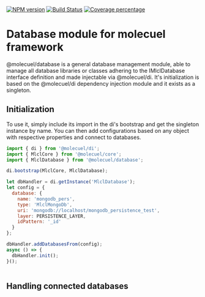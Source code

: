 [![NPM version][npm-image]][npm-url] [![Build Status][travis-image]][travis-url] [![Coverage percentage][coveralls-image]][coveralls-url]

[npm-image]: https://badge.fury.io/js/%40molecuel%2Fdatabase.svg
[npm-url]: https://npmjs.org/package/@molecuel/database
[travis-image]: https://travis-ci.org/molecuel/database.svg?branch=master
[travis-url]: https://travis-ci.org/molecuel/database
[daviddm-image]: https://david-dm.org/molecuel/database.svg?theme=shields.io
[daviddm-url]: https://david-dm.org/molecuel/database
[coveralls-image]: https://coveralls.io/repos/molecuel/database/badge.svg
[coveralls-url]: https://coveralls.io/r/molecuel/database

# Database module for molecuel framework

@molecuel/database is a general database management module, able to  manage all database libraries or classes adhering to the IMlclDatabase interface definition and made injectable via @molecuel/di.
It's initialization is based on the @molecuel/di dependency injection module and it exists as a singleton.

## Initialization

To use it, simply include its import in the di's bootstrap and get the singleton instance by name.
You can then add configurations based on any object with respective properties and connect to databases.

```js
import { di } from '@molecuel/di';
import { MlclCore } from '@molecuel/core';
import { MlclDatabase } from '@molecuel/database';

di.bootstrap(MlclCore, MlclDatabase);

let dbHandler = di.getInstance('MlclDatabase');
let config = {
  database: {
    name: 'mongodb_pers',
    type: 'MlclMongoDb',
    uri: 'mongodb://localhost/mongodb_persistence_test',
    layer: PERSISTENCE_LAYER,
    idPattern: '_id'
  }
};

dbHandler.addDatabasesFrom(config);
async () => {
  dbHandler.init();
}();
  
```

## Handling connected databases
